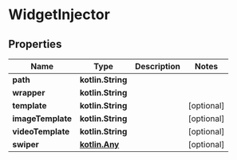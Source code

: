 
# WidgetInjector

## Properties
Name | Type | Description | Notes
------------ | ------------- | ------------- | -------------
**path** | **kotlin.String** |  | 
**wrapper** | **kotlin.String** |  | 
**template** | **kotlin.String** |  |  [optional]
**imageTemplate** | **kotlin.String** |  |  [optional]
**videoTemplate** | **kotlin.String** |  |  [optional]
**swiper** | [**kotlin.Any**](.md) |  |  [optional]



